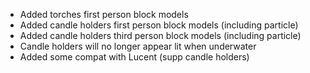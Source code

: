- Added torches first person block models
- Added candle holders first person block models (including particle)
- Added candle holders third person block models (including particle)
- Candle holders will no longer appear lit when underwater
- Added some compat with Lucent (supp candle holders)